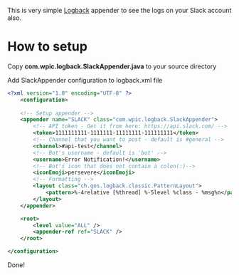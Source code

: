 This is very simple [Logback](logback) appender to see the logs on your Slack account also.

# How to setup

Copy **com.wpic.logback.SlackAppender.java** to your source directory

Add SlackAppender configuration to logback.xml file

```xml
<?xml version="1.0" encoding="UTF-8" ?>
	<configuration>
	
	<!-- Setup appender -->
	<appender name="SLACK" class="com.wpic.logback.SlackAppender">
		<!-- API token - Get it from here: https://api.slack.com/ -->
		<token>1111111111-1111111-11111111-111111111</token>
		<!-- Channel that you want to post - default is #general -->
		<channel>#api-test</channel>
		<!-- Bot's username - default is 'bot' -->
		<username>Error Notification!</username>
		<!-- Bot's icon that does not contain a colon(:)-->
		<iconEmoji>persevere</iconEmoji>
		<!-- Formatting -->
		<layout class="ch.qos.logback.classic.PatternLayout">
			<pattern>%-4relative [%thread] %-5level %class - %msg%n</pattern>
		</layout>
	</appender>

	<root>
		<level value="ALL" />
		<appender-ref ref="SLACK" />
	</root>

</configuration>
```

Done!
